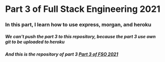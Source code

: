 # Part 3 of Full Stack Engineering 2021

### In this part, I learn how to use express, morgan, and heroku
##### We can't push the part 3 to this repository, because the part 3 use own git to be uploaded to heroku
##### And this is the repository of part 3 [Part 3 of FSO 2021](https://github.com/mferdiyanzah/part3-fso2021)
